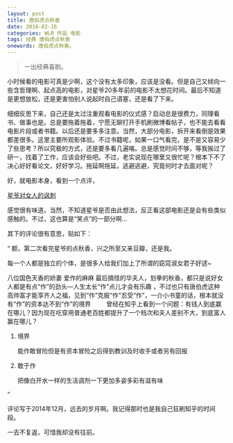 ```yaml
---
layout: post
title: 唐伯虎点秋香
date: 2016-02-16
categories: WLR 作品 电影
tags: 经典 唐伯虎点秋香
onewords: 唐伯虎点秋香。
---
```

> 一出经典喜剧。

小时候看的电影可真是少啊，这个没有太多印象，应该是没看。但是自己又倾向一些含哲理啊、起点高的电影，对星爷20多年前的电影不太想花时间。最后不知道是更想放松，还是更害怕别人说起时自己语塞，还是看了下来。

细细反思下来，自己还是太过注重观看电影的仪式感？启动总是很费力，同理看书、做事也是。总是要拖着拖着，宁愿无聊打开手机刷微博看帖子，也不能去看看电影片段或者书籍。以后还是要多多注意。当然，大部分电影，拆开来看倒是效果都差很多。这里主要所观影体验。不过书籍呢，如果一口气看完，是不是又容易少了些思考？所以究极的方式，还是要多看几遍咯。总是感觉时间不够，等我挨过了研一，找着了工作，应该会好些吧。不过，老实说现在哪里又很忙呢？根本下不了决心好好看论文，好好学习。拖延啊拖延，逃避逃避，究竟何时才去面对呢？

好，就电影本身，看到一个点评，

[星爷对女人的讽刺](http://movie.douban.com/review/6729389/)

感觉很有味道。当然，不知道星爷是否由此想法，反正看这部电影还是会有些类似感触的。不过，这也算是“笑点”的一部分啊...

其下的评论很有意思，贴如下：

“
额，第二次看完星爷的点秋香，兴之所至又来豆瓣，还是我。 

每一个人都是独立的个体，是很多人给我们加上了所谓的窈窕淑女君子好逑~ 

八位国色天香的娇妻 爱作的麻麻 最后搞怪的华夫人，划拳的秋香，都只是说好女人都是有点“作”的劲头—人生太长“作”点儿才会有乐趣 ，不过也只有唐伯虎这种高帅富才能享齐人之福，见到“作”克服“作”忍受“作”，一介小书童的话，根本就没有“作”的资本达不到“作”的境界 
　　 
曾经在知乎上看到一个问题：有钱人到底赢在哪儿？因为现在吃穿用普通老百姓都提升了一个档次和夫人差别不大，到底富人赢在哪儿？ 

1. 境界

    能作敢冒险但是有资本冒险之后得到教训及时收手或者另有回报 

2. 敢于作
    
    把像白开水一样的生活调剂一下更加多姿多彩有滋有味

“

评论写于2014年12月，远去的岁月啊。我记得那时也是我自己狂刷知乎的时间段。

一去不复返，可惜我却没有往前。